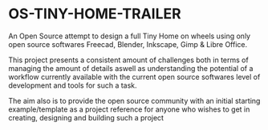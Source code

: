 # OS-TINY-HOME-TRAILER

An Open Source attempt to design a full Tiny Home on wheels using only open source softwares Freecad, Blender, Inkscape, Gimp & Libre Office.

This project presents a consistent amount of challenges both in terms of managing the amount of details aswell as understanding the potential of a workflow currently available with the current open source softwares level of development and tools for such a task.

The aim also is to provide the open source community with an initial starting example/template as a project reference for anyone who wishes to get in creating, designing and building such a project




